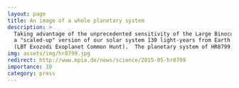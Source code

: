 ```yaml
---
layout: page
title: An image of a whole planetary system
description: >
  Taking advantage of the unprecedented sensitivity of the Large Binocular Telescope in southeastern Arizona, we have obtained the first results from the LEECH exoplanets survey. The findings reveal new insights into the architecture of HR8799,
  a "scaled-up" version of our solar system 130 light-years from Earth. We have probed deeper than before into a planetary system 130 light-years from Earth. The observations mark the first results of a new exoplanet survey called LEECH 
  (LBT Exozodi Exoplanet Common Hunt).  The planetary system of HR8799, a young star only 30 million years old, was the first to be directly imaged, with three planets found in in 2008 and a fourth one in 2010.
img: assets/img/hr8799.jpg
redirect: http://www.mpia.de/news/science/2015-05-hr8799
importance: 10
category: press
---
```


